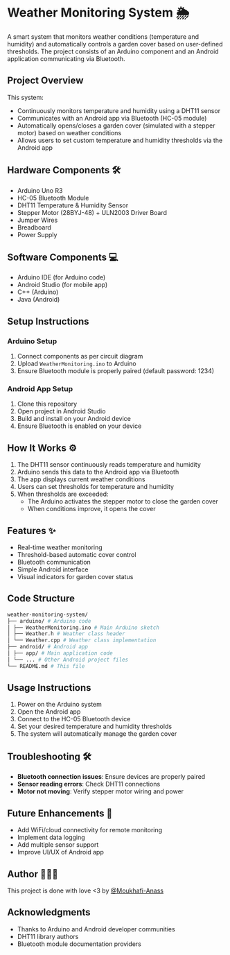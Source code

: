 # Weather Monitoring System 🌦️

A smart system that monitors weather conditions (temperature and humidity) and automatically controls a garden cover based on user-defined thresholds. The project consists of an Arduino component and an Android application communicating via Bluetooth.

## Project Overview

This system:
- Continuously monitors temperature and humidity using a DHT11 sensor
- Communicates with an Android app via Bluetooth (HC-05 module)
- Automatically opens/closes a garden cover (simulated with a stepper motor) based on weather conditions
- Allows users to set custom temperature and humidity thresholds via the Android app

## Hardware Components 🛠️

- Arduino Uno R3
- HC-05 Bluetooth Module
- DHT11 Temperature & Humidity Sensor
- Stepper Motor (28BYJ-48) + ULN2003 Driver Board
- Jumper Wires
- Breadboard
- Power Supply

## Software Components 💻

- Arduino IDE (for Arduino code)
- Android Studio (for mobile app)
- C++ (Arduino)
- Java (Android)

## Setup Instructions

### Arduino Setup

1. Connect components as per circuit diagram
2. Upload `WeatherMonitoring.ino` to Arduino
3. Ensure Bluetooth module is properly paired (default password: 1234)

### Android App Setup

1. Clone this repository
2. Open project in Android Studio
3. Build and install on your Android device
4. Ensure Bluetooth is enabled on your device

## How It Works ⚙️

1. The DHT11 sensor continuously reads temperature and humidity
2. Arduino sends this data to the Android app via Bluetooth
3. The app displays current weather conditions
4. Users can set thresholds for temperature and humidity
5. When thresholds are exceeded:
   - The Arduino activates the stepper motor to close the garden cover
   - When conditions improve, it opens the cover

## Features ✨

- Real-time weather monitoring
- Threshold-based automatic cover control
- Bluetooth communication
- Simple Android interface
- Visual indicators for garden cover status

## Code Structure
```bash
weather-monitoring-system/
├── arduino/ # Arduino code
│ ├── WeatherMonitoring.ino # Main Arduino sketch
│ ├── Weather.h # Weather class header
│ └── Weather.cpp # Weather class implementation
├── android/ # Android app
│ ├── app/ # Main application code
│ └── ... # Other Android project files
└── README.md # This file
```


## Usage Instructions

1. Power on the Arduino system
2. Open the Android app
3. Connect to the HC-05 Bluetooth device
4. Set your desired temperature and humidity thresholds
5. The system will automatically manage the garden cover

## Troubleshooting 🛠️

- **Bluetooth connection issues**: Ensure devices are properly paired
- **Sensor reading errors**: Check DHT11 connections
- **Motor not moving**: Verify stepper motor wiring and power

## Future Enhancements 🚀

- Add WiFi/cloud connectivity for remote monitoring
- Implement data logging
- Add multiple sensor support
- Improve UI/UX of Android app

## Author 📄👨‍💻

This project is done with love <3 by [@Moukhafi-Anass](https://github.com/adeniuobesu)

## Acknowledgments

- Thanks to Arduino and Android developer communities
- DHT11 library authors
- Bluetooth module documentation providers
